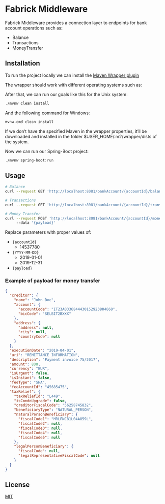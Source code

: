 # Fabrick Middleware

Fabrick Middleware provides a connection layer to endpoints for bank account operations such as:
- Balance
- Transactions
- MoneyTransfer

## Installation

To run the project locally we can install the [Maven Wrapper plugin](https://maven.apache.org/wrapper/maven-wrapper-plugin/)

The wrapper should work with different operating systems such as:

After that, we can run our goals like this for the Unix system:

```bash
./mvnw clean install
```

And the following command for Windows:

```bash
mvnw.cmd clean install
```

If we don’t have the specified Maven in the wrapper properties, it’ll be downloaded and installed in the folder $USER_HOME/.m2/wrapper/dists of the system.

Now we can run our Spring-Boot project:

```bash
./mvnw spring-boot:run
```

## Usage

```bash
# Balance
curl --request GET 'http://localhost:8081/bankAccount/{accountId}/balance'

# Transactions
curl --request GET 'http://localhost:8081/bankAccount/{accountId}/transactions?fromAccountingDate={YYYY-MM-DD}&toAccountingDate={YYYY-MM-DD}'

# Money Transfer
curl --request POST 'http://localhost:8081/bankAccount/{accountId}/moneyTransfer'
     --data '{payload}'
```
Replace parameters with proper values of:
- `{accountId}`
  - 14537780
- `{YYYY-MM-DD}` 
  - 2019-01-01
  - 2019-12-31
- `{payload}`

### Example of payload for money transfer
```json
{
  "creditor": {
    "name": "John Doe",
    "account": {
      "accountCode": "IT23A0336844430152923804660",
      "bicCode": "SELBIT2BXXX"
    },
    "address": {
      "address": null,
      "city": null,
      "countryCode": null
    }
  },
  "executionDate": "2019-04-01",
  "uri": "REMITTANCE_INFORMATION",
  "description": "Payment invoice 75/2017",
  "amount": 800,
  "currency": "EUR",
  "isUrgent": false,
  "isInstant": false,
  "feeType": "SHA",
  "feeAccountId": "45685475",
  "taxRelief": {
    "taxReliefId": "L449",
    "isCondoUpgrade": false,
    "creditorFiscalCode": "56258745832",
    "beneficiaryType": "NATURAL_PERSON",
    "naturalPersonBeneficiary": {
      "fiscalCode1": "MRLFNC81L04A859L",
      "fiscalCode2": null,
      "fiscalCode3": null,
      "fiscalCode4": null,
      "fiscalCode5": null
    },
    "legalPersonBeneficiary": {
      "fiscalCode": null,
      "legalRepresentativeFiscalCode": null
    }
  }
}
```

## License

[MIT](https://choosealicense.com/licenses/mit/)
